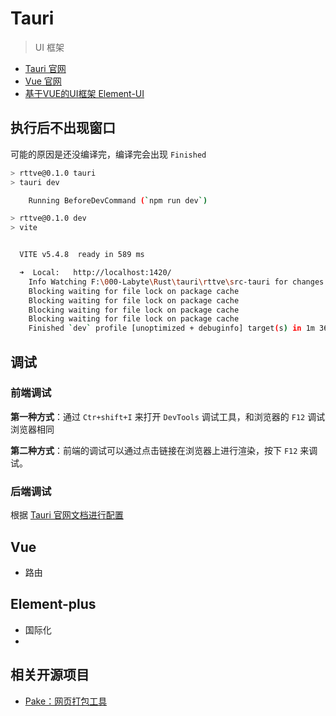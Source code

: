 # Tauri

> UI 框架

- [Tauri 官网](https://tauri.app)
- [Vue 官网](https://vuejs.org/)
- [基于VUE的UI框架 Element-UI](https://element-plus.org/zh-CN/guide/installation.html)



## 执行后不出现窗口

可能的原因是还没编译完，编译完会出现 `Finished`

```bash
> rttve@0.1.0 tauri
> tauri dev

    Running BeforeDevCommand (`npm run dev`)

> rttve@0.1.0 dev
> vite


  VITE v5.4.8  ready in 589 ms

  ➜  Local:   http://localhost:1420/
    Info Watching F:\000-Labyte\Rust\tauri\rttve\src-tauri for changes...
    Blocking waiting for file lock on package cache
    Blocking waiting for file lock on package cache
    Blocking waiting for file lock on package cache
    Blocking waiting for file lock on package cache
    Finished `dev` profile [unoptimized + debuginfo] target(s) in 1m 36s
```


## 调试

### 前端调试

**第一种方式**：通过 `Ctr+shift+I` 来打开 `DevTools` 调试工具，和浏览器的 `F12` 调试浏览器相同

**第二种方式**：前端的调试可以通过点击链接在浏览器上进行渲染，按下 `F12` 来调试。

### 后端调试

根据 [Tauri 官网文档进行配置 ](https://tauri.app/zh-cn/develop/debug/vscode/)

## Vue

- 路由

## Element-plus

- 国际化
- 




## 相关开源项目

- [Pake：网页打包工具](https://github.com/tw93/Pake)